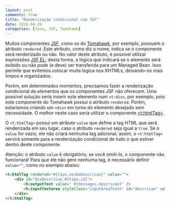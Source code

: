 ```yaml
---
layout: post
comments: true
title: "Renderização condicional com JSF"
date: 2010-04-29
categories: [Java, JSF, Tomahawk]
---
```

Muitos componentes [JSF](http://java.sun.com/javaee/javaserverfaces/), como os do [Tomahawk](http://myfaces.apache.org/tomahawk/index.html), por exemplo, possuem o atributo `rendered`. Este atributo, como diz o nome, indica se o componente será renderizado ou não. No valor deste atributo, é possível utilizar expressões [JSF EL](http://developers.sun.com/docs/jscreator/help/jsp-jsfel/jsf_expression_language_intro.html); desta forma, a lógica que indicará se o elemento será exibido ou não pode (e deve) ser transferida para um Managed Bean. Isso permite que evitemos colocar muita lógica nos XHTMLs, deixando-os mais limpos e organizados.

Porém, em determinados momentos, precisamos fazer a renderização condicional de elementos que os componentes JSF não oferecem. Uma possível solução seria inserir este elemento num `<t:div>`, por exemplo, pois este componente do Tomahawk possui o atributo `rendered`. Porém, estaríamos criando um `<div>` em torno do elemento desejado sem necessidade. O melhor neste caso seria utilizar o componente [<t:htmlTag>](http://myfaces.apache.org/tomahawk-project/tomahawk/tagdoc/t_htmlTag.html).

O `<t:htmlTag>` possui um atributo `value` que define a tag HTML que será renderizada em seu lugar, caso o atributo `rendered` seja igual a `true`. Se o `value` for vazio, ele não criará nenhuma tag adicional; assim, o `<t:htmlTag>` servirá somente para a renderização condicional de tudo o que estiver dentro deste componente.

Atenção: o atributo `value` é obrigatório; se você omití-lo, o componente não funcionará! Para que ele não gere nenhuma tag, é necessário definir `value=""`, como no exemplo abaixo:

```html
<t:htmlTag rendered="#{tipo.exibeDescricao}" value="">
    <div id="divDescricao_#{tipo.id}">
        <h:outputText value=" #{messages.descricao}" />
        <h:inputTextarea styleClass="inputAreaTexto" id="descricao" value="#{descricaoTipo}" />
    </div>
</t:htmlTag>
```
